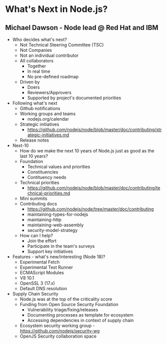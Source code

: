 # What's Next in Node.js?
## Michael Dawson - Node lead @ Red Hat and IBM

- Who decides what's next?
  - Not Technical Steering Committee (TSC)
  - Not Companies
  - Not an individual contributor
  - All collaborators
    - Together
    - In real time
    - No pre-defined roadmap
  - Driven by
    - Doers
    - Reviewers/Approvers
    - Supported by project's documented priorities
- Following what's next
  - Github notifications
  - Working groups and teams
    - nodejs.org/calendar
  - Strategic initiatives
    - https://github.com/nodejs/node/blob/master/doc/contributing/strategic-initiatives.md
  - Release notes
- Next-10
  - How do we make the next 10 years of Node.js just as good as the last 10 years?
  - Foundation
    - Technical values and priorities
    - Constituencies
    - Contituency needs
  - Technical priorities
    - https://github.com/nodejs/node/blob/master/doc/contributing/technical-priorities.md
  - Mini summits
  - Contributing docs
    - https://github.com/nodejs/node/tree/master/doc/contributing
    - maintaining-types-for-nodejs
    - maintaining-http
    - maintaining-web-assembly
    - security-model-strategy
  - How can I help?
    - Join the effort
    - Participate in the team's surveys
    - Support key initiatives
- Features - what's new/interesting (Node 18)?
  - Experimental Fetch
  - Experimental Test Runner
  - ECMAScript Modules
  - V8 10.1
  - OpenSSL 3 (17.x)
  - Default DNS resolution
- Supply Chain Security
  - Node.js was at the top of the criticality score
  - Funding from Open Source Security Foundation
    - Vulnerability triage/fixing/releases
    - Documenting processes as template for ecosystem
    - Accessing dependencies in context of supply chain
  - Ecosystem security working group - https://github.com/nodejs/security-wg
  - OpenJS Security collaboration space
